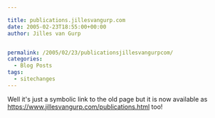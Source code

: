 ```yaml
---

title: publications.jillesvangurp.com
date: 2005-02-23T18:55:00+00:00
author: Jilles van Gurp


permalink: /2005/02/23/publicationsjillesvangurpcom/
categories:
  - Blog Posts
tags:
  - sitechanges
---
```

 Well it's just a symbolic link  to the old page but it is now available as https://www.jillesvangurp.com/publications.html too! 